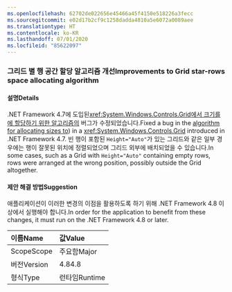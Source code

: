 ```yaml
---
ms.openlocfilehash: 62702de022656e45466a45f4150e518226a3fecc
ms.sourcegitcommit: e02d17b2cf9c1258dadda4810a5e6072a0089aee
ms.translationtype: HT
ms.contentlocale: ko-KR
ms.lasthandoff: 07/01/2020
ms.locfileid: "85622097"
---
```

### <a name="improvements-to-grid-star-rows-space-allocating-algorithm"></a><span data-ttu-id="92ae6-101">그리드 별 행 공간 할당 알고리즘 개선</span><span class="sxs-lookup"><span data-stu-id="92ae6-101">Improvements to Grid star-rows space allocating algorithm</span></span>

#### <a name="details"></a><span data-ttu-id="92ae6-102">설명</span><span class="sxs-lookup"><span data-stu-id="92ae6-102">Details</span></span>

<span data-ttu-id="92ae6-103">.NET Framework 4.7에 도입된<xref:System.Windows.Controls.Grid>[에서 크기를 에 할당하기 위한  알고리즘의](https://github.com/Microsoft/dotnet/blob/master/Documentation/compatibility/wpf-grid-allocation-of-space-to-star-columns.md) 버그가 수정되었습니다.</span><span class="sxs-lookup"><span data-stu-id="92ae6-103">Fixed a bug in the [algorithm for allocating sizes to](https://github.com/Microsoft/dotnet/blob/master/Documentation/compatibility/wpf-grid-allocation-of-space-to-star-columns.md)) in a <xref:System.Windows.Controls.Grid> introduced in .NET Framework 4.7.</span></span>  <span data-ttu-id="92ae6-104">빈 행이 포함된 <code>Height=&quot;Auto&quot;</code>가 있는 그리드와 같은 일부 경우에는 행이 잘못된 위치에 정렬되었으며 그리드 외부에 배치되었을 수 있습니다.</span><span class="sxs-lookup"><span data-stu-id="92ae6-104">In some cases, such as a Grid with <code>Height=&quot;Auto&quot;</code> containing empty rows, rows were arranged at the wrong position, possibly outside the Grid altogether.</span></span>

#### <a name="suggestion"></a><span data-ttu-id="92ae6-105">제안 해결 방법</span><span class="sxs-lookup"><span data-stu-id="92ae6-105">Suggestion</span></span>

<span data-ttu-id="92ae6-106">애플리케이션이 이러한 변경의 이점을 활용하도록 하기 위해 .NET Framework 4.8 이상에서 실행해야 합니다.</span><span class="sxs-lookup"><span data-stu-id="92ae6-106">In order for the application to benefit from these changes, it must run on the .NET Framework 4.8 or later.</span></span>

| <span data-ttu-id="92ae6-107">이름</span><span class="sxs-lookup"><span data-stu-id="92ae6-107">Name</span></span>    | <span data-ttu-id="92ae6-108">값</span><span class="sxs-lookup"><span data-stu-id="92ae6-108">Value</span></span>       |
|:--------|:------------|
| <span data-ttu-id="92ae6-109">Scope</span><span class="sxs-lookup"><span data-stu-id="92ae6-109">Scope</span></span>   |<span data-ttu-id="92ae6-110">주요함</span><span class="sxs-lookup"><span data-stu-id="92ae6-110">Major</span></span>|
|<span data-ttu-id="92ae6-111">버전</span><span class="sxs-lookup"><span data-stu-id="92ae6-111">Version</span></span>|<span data-ttu-id="92ae6-112">4.8</span><span class="sxs-lookup"><span data-stu-id="92ae6-112">4.8</span></span>|
|<span data-ttu-id="92ae6-113">형식</span><span class="sxs-lookup"><span data-stu-id="92ae6-113">Type</span></span>|<span data-ttu-id="92ae6-114">런타임</span><span class="sxs-lookup"><span data-stu-id="92ae6-114">Runtime</span></span>|
